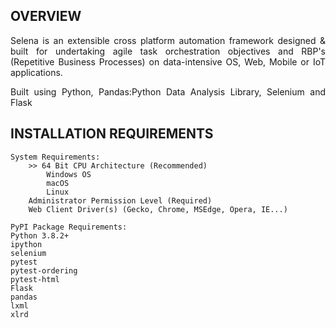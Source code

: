 ## OVERVIEW
<p style="text-align:justify">Selena is an extensible cross platform automation framework designed & built for undertaking agile task orchestration objectives and RBP's (Repetitive Business Processes) on data-intensive OS, Web, Mobile or IoT applications.</p>
<p  style="text-align:justify">Built using Python, Pandas:Python Data Analysis Library, Selenium and Flask

## INSTALLATION REQUIREMENTS

```````````````````````
System Requirements:
	>> 64 Bit CPU Architecture (Recommended)
	    Windows OS
	    macOS
	    Linux
	Administrator Permission Level (Required)
	Web Client Driver(s) (Gecko, Chrome, MSEdge, Opera, IE...)

PyPI Package Requirements:
Python 3.8.2+
ipython
selenium
pytest
pytest-ordering
pytest-html
Flask
pandas
lxml
xlrd
```````````````````````
